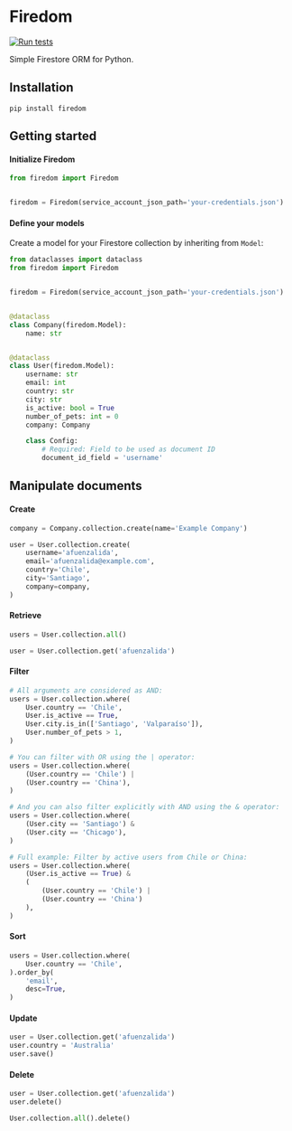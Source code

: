 # Firedom
[![Run tests](https://github.com/afuenzalida/firedom/actions/workflows/python-test.yml/badge.svg)](https://github.com/afuenzalida/firedom/actions/workflows/python-test.yml)


Simple Firestore ORM for Python.

## Installation

```shell
pip install firedom
```

## Getting started

#### Initialize Firedom

```python
from firedom import Firedom


firedom = Firedom(service_account_json_path='your-credentials.json')
```

#### Define your models

Create a model for your Firestore collection by inheriting from `Model`:

```python
from dataclasses import dataclass
from firedom import Firedom


firedom = Firedom(service_account_json_path='your-credentials.json')


@dataclass
class Company(firedom.Model):
    name: str


@dataclass
class User(firedom.Model):
    username: str
    email: int
    country: str
    city: str
    is_active: bool = True
    number_of_pets: int = 0
    company: Company

    class Config:
        # Required: Field to be used as document ID
        document_id_field = 'username'
```

## Manipulate documents

#### Create

```python
company = Company.collection.create(name='Example Company')

user = User.collection.create(
    username='afuenzalida',
    email='afuenzalida@example.com',
    country='Chile',
    city='Santiago',
    company=company,
)
```

#### Retrieve

```python
users = User.collection.all()

user = User.collection.get('afuenzalida')
```

#### Filter

```python
# All arguments are considered as AND:
users = User.collection.where(
    User.country == 'Chile',
    User.is_active == True,
    User.city.is_in(['Santiago', 'Valparaíso']),
    User.number_of_pets > 1,
)

# You can filter with OR using the | operator:
users = User.collection.where(
    (User.country == 'Chile') |
    (User.country == 'China'),
)

# And you can also filter explicitly with AND using the & operator:
users = User.collection.where(
    (User.city == 'Santiago') &
    (User.city == 'Chicago'),
)

# Full example: Filter by active users from Chile or China:
users = User.collection.where(
    (User.is_active == True) &
    (
        (User.country == 'Chile') |
        (User.country == 'China')
    ),
)
```

#### Sort

```python
users = User.collection.where(
    User.country == 'Chile',
).order_by(
    'email',
    desc=True,
)
```

#### Update

```python
user = User.collection.get('afuenzalida')
user.country = 'Australia'
user.save()
```

#### Delete

```python
user = User.collection.get('afuenzalida')
user.delete()

User.collection.all().delete()
```

